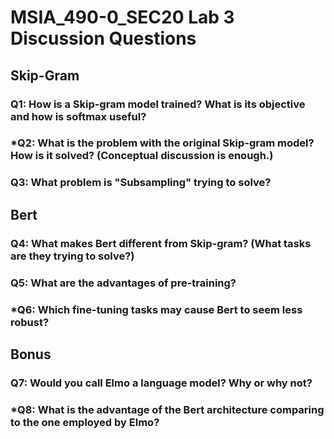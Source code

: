 # MSIA_490-0_SEC20 Lab 3 Discussion Questions

## Skip-Gram

### Q1: How is a Skip-gram model trained? What is its objective and how is softmax useful?

### *Q2: What is the problem with the original Skip-gram model?  How is it solved?  (Conceptual discussion is enough.)

### Q3: What problem is "Subsampling" trying to solve? 

## Bert

### Q4: What makes Bert different from Skip-gram? (What tasks are they trying to solve?)

### Q5: What are the advantages of pre-training? 

### *Q6: Which fine-tuning tasks may cause Bert to seem less robust? 

## Bonus

### Q7: Would you call Elmo a language model? Why or why not?

### *Q8: What is the advantage of the Bert architecture comparing to the one employed by Elmo? 
